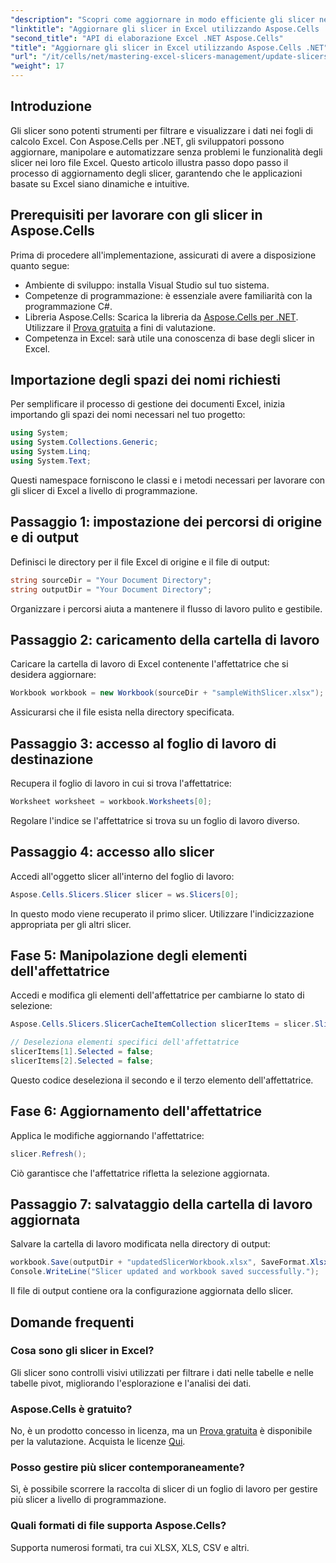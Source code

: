 ```yaml
---
"description": "Scopri come aggiornare in modo efficiente gli slicer nei file Excel utilizzando Aspose.Cells per .NET. Questa guida completa ti guiderà passo dopo passo."
"linktitle": "Aggiornare gli slicer in Excel utilizzando Aspose.Cells .NET"
"second_title": "API di elaborazione Excel .NET Aspose.Cells"
"title": "Aggiornare gli slicer in Excel utilizzando Aspose.Cells .NET"
"url": "/it/cells/net/mastering-excel-slicers-management/update-slicers-in-excel/"
"weight": 17
---
```


## Introduzione

Gli slicer sono potenti strumenti per filtrare e visualizzare i dati nei fogli di calcolo Excel. Con Aspose.Cells per .NET, gli sviluppatori possono aggiornare, manipolare e automatizzare senza problemi le funzionalità degli slicer nei loro file Excel. Questo articolo illustra passo dopo passo il processo di aggiornamento degli slicer, garantendo che le applicazioni basate su Excel siano dinamiche e intuitive.

## Prerequisiti per lavorare con gli slicer in Aspose.Cells

Prima di procedere all'implementazione, assicurati di avere a disposizione quanto segue:

- Ambiente di sviluppo: installa Visual Studio sul tuo sistema.
- Competenze di programmazione: è essenziale avere familiarità con la programmazione C#.
- Libreria Aspose.Cells: Scarica la libreria da [Aspose.Cells per .NET](https://releases.aspose.com/cells/net/). Utilizzare il [Prova gratuita](https://releases.aspose.com/) a fini di valutazione.
- Competenza in Excel: sarà utile una conoscenza di base degli slicer in Excel.

## Importazione degli spazi dei nomi richiesti

Per semplificare il processo di gestione dei documenti Excel, inizia importando gli spazi dei nomi necessari nel tuo progetto:

```csharp
using System;
using System.Collections.Generic;
using System.Linq;
using System.Text;
```

Questi namespace forniscono le classi e i metodi necessari per lavorare con gli slicer di Excel a livello di programmazione.

## Passaggio 1: impostazione dei percorsi di origine e di output

Definisci le directory per il file Excel di origine e il file di output:

```csharp
string sourceDir = "Your Document Directory";
string outputDir = "Your Document Directory";
```

Organizzare i percorsi aiuta a mantenere il flusso di lavoro pulito e gestibile.

## Passaggio 2: caricamento della cartella di lavoro

Caricare la cartella di lavoro di Excel contenente l'affettatrice che si desidera aggiornare:

```csharp
Workbook workbook = new Workbook(sourceDir + "sampleWithSlicer.xlsx");
```

Assicurarsi che il file esista nella directory specificata.

## Passaggio 3: accesso al foglio di lavoro di destinazione

Recupera il foglio di lavoro in cui si trova l'affettatrice:

```csharp
Worksheet worksheet = workbook.Worksheets[0];
```

Regolare l'indice se l'affettatrice si trova su un foglio di lavoro diverso.

## Passaggio 4: accesso allo slicer

Accedi all'oggetto slicer all'interno del foglio di lavoro:

```csharp
Aspose.Cells.Slicers.Slicer slicer = ws.Slicers[0];
```

In questo modo viene recuperato il primo slicer. Utilizzare l'indicizzazione appropriata per gli altri slicer.

## Fase 5: Manipolazione degli elementi dell'affettatrice

Accedi e modifica gli elementi dell'affettatrice per cambiarne lo stato di selezione:

```csharp
Aspose.Cells.Slicers.SlicerCacheItemCollection slicerItems = slicer.SlicerCache.SlicerCacheItems;

// Deseleziona elementi specifici dell'affettatrice
slicerItems[1].Selected = false;
slicerItems[2].Selected = false;
```

Questo codice deseleziona il secondo e il terzo elemento dell'affettatrice.

## Fase 6: Aggiornamento dell'affettatrice

Applica le modifiche aggiornando l'affettatrice:

```csharp
slicer.Refresh();
```

Ciò garantisce che l'affettatrice rifletta la selezione aggiornata.

## Passaggio 7: salvataggio della cartella di lavoro aggiornata

Salvare la cartella di lavoro modificata nella directory di output:

```csharp
workbook.Save(outputDir + "updatedSlicerWorkbook.xlsx", SaveFormat.Xlsx);
Console.WriteLine("Slicer updated and workbook saved successfully.");
```

Il file di output contiene ora la configurazione aggiornata dello slicer.

## Domande frequenti

### Cosa sono gli slicer in Excel?

Gli slicer sono controlli visivi utilizzati per filtrare i dati nelle tabelle e nelle tabelle pivot, migliorando l'esplorazione e l'analisi dei dati.

### Aspose.Cells è gratuito?

No, è un prodotto concesso in licenza, ma un [Prova gratuita](https://releases.aspose.com/) è disponibile per la valutazione. Acquista le licenze [Qui](https://purchase.aspose.com/buy).

### Posso gestire più slicer contemporaneamente?

Sì, è possibile scorrere la raccolta di slicer di un foglio di lavoro per gestire più slicer a livello di programmazione.

### Quali formati di file supporta Aspose.Cells?

Supporta numerosi formati, tra cui XLSX, XLS, CSV e altri.